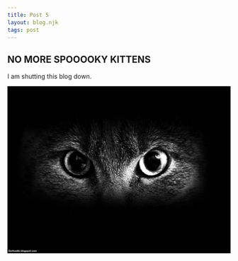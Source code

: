 ```yaml
---
title: Post 5
layout: blog.njk
tags: post
---
```


## NO MORE SPOOOOKY KITTENS

I am shutting this blog down.

![spooky kitty](/images/kitty-6.jpg)
